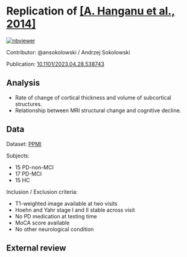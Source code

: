 # Replication of [[A. Hanganu et al., 2014]](https://academic.oup.com/brain/article/137/4/1120/372146)

[![nbviewer](https://img.shields.io/badge/view%20on-nbviewer-brightgreen.svg)](https://nbviewer.org/github/LivingPark-MRI/hanganu-etal-2014/blob/main/hanganu-etal-2014.ipynb)

Contributor: @ansokolowski / Andrzej Sokolowski

Publication: [10.1101/2023.04.28.538743](https://doi.org/10.1101/2023.04.28.538743)

## Analysis
- Rate of change of cortical thickness and volume of subcortical structures.
- Relationship between MRI structural change and cognitive decline.

## Data
Dataset: [PPMI](https://www.ppmi-info.org/)

Subjects:
- 15 PD-non-MCI
- 17 PD-MCI 
- 15 HC

Inclusion / Exclusion criteria:
- T1-weighted image available at two visits
- Hoehn and Yahr stage I and II stable across visit
- No PD medication at testing time
- MoCA score available
- No other neurological condition

## External review

>
